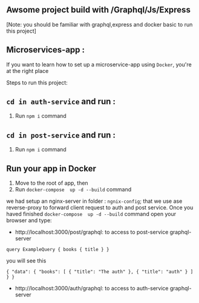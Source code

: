 ## Awsome project build with /Graphql/Js/Express

[Note: you should be familiar with graphql,express and docker basic to run this project]

## Microservices-app :

If you want to learn how to set up a microservice-app using `Docker`, you're at the right place

Steps to run this project:

## `cd in auth-service` and run :

1. Run `npm i` command


## `cd in post-service` and run :

1. Run `npm i` command

## Run your app in Docker

1. Move to the root of app, then 
2. Run `docker-compose  up -d --build` command


we had setup an nginx-server in folder : `ngnix-config`; that we use ase reverse-proxy to forward client request to auth and post service. Once you haved finished `docker-compose  up -d --build` command open your browser and type:

- http://localhost:3000/post/graphql: to access to post-service graphql-server 


`query ExampleQuery {
  books {
    title
  }
}`

you will see this 


`{
  "data": {
    "books": [
      {
        "title": "The auth"
      },
      {
        "title": "auth"
      }
    ]
  }
}`



- http://localhost:3000/auth/graphql: to access to auth-service graphql-server 


